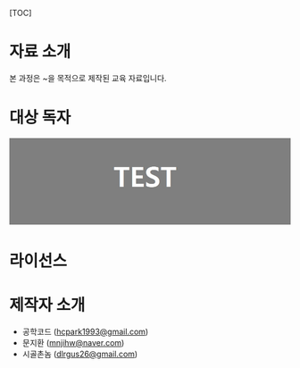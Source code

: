 [TOC]



# 자료 소개

본 과정은 ~을 목적으로 제작된 교육 자료입니다.



# 대상 독자



![테스트 이미지](images/introduction_test.jpg)

# 라이선스





# 제작자 소개

- 공학코드 (hcpark1993@gmail.com)
- 문지환 (mnjihw@naver.com)
- 시골촌놈 (dlrgus26@gmail.com)



